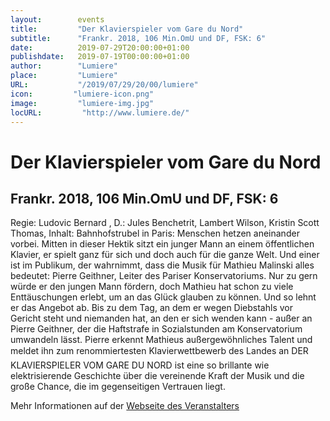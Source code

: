 ```yaml
---
layout:        events
title:         "Der Klavierspieler vom Gare du Nord"
subtitle:      "Frankr. 2018, 106 Min.OmU und DF, FSK: 6"
date:          2019-07-29T20:00:00+01:00
publishdate:   2019-07-19T00:00:00+01:00
author:        "Lumiere"
place:         "Lumiere"
URL:           "/2019/07/29/20/00/lumiere"
icon:         "lumiere-icon.png"
image:         "lumiere-img.jpg"
locURL:         "http://www.lumiere.de/"
---
```


Der Klavierspieler vom Gare du Nord
===========

Frankr. 2018, 106 Min.OmU und DF, FSK: 6
-----------

Regie: Ludovic Bernard , D.: Jules Benchetrit, Lambert Wilson, Kristin Scott Thomas, Inhalt: Bahnhofstrubel in Paris: Menschen hetzen aneinander vorbei. Mitten in dieser Hektik sitzt ein junger Mann an einem öffentlichen Klavier, er spielt ganz für sich und doch auch für die ganze Welt. Und einer ist im Publikum, der wahrnimmt, dass die Musik für Mathieu Malinski alles bedeutet: Pierre Geithner, Leiter des Pariser Konservatoriums. Nur zu gern würde er den jungen Mann fördern, doch Mathieu hat schon zu viele Enttäuschungen erlebt, um an das Glück glauben zu können. Und so lehnt er das Angebot ab. Bis zu dem Tag, an dem er wegen Diebstahls vor Gericht steht und niemanden hat, an den er sich wenden kann - außer an Pierre Geithner, der die Haftstrafe in Sozialstunden am Konservatorium umwandeln lässt. Pierre erkennt Mathieus außergewöhnliches Talent und meldet ihn zum renommiertesten Klavierwettbewerb des Landes an DER KLAVIERSPIELER VOM GARE DU NORD ist eine so brillante wie elektrisierende Geschichte über die vereinende Kraft der Musik und die große Chance, die im gegenseitigen Vertrauen liegt. 

Mehr Informationen auf der [Webseite des Veranstalters](http://www.lumiere.de/19/07/klavier.htm)
